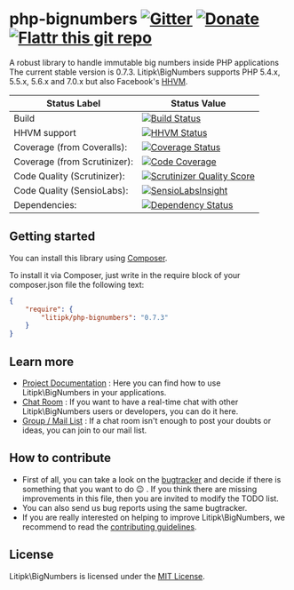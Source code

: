 php-bignumbers [![Gitter](https://badges.gitter.im/Join%20Chat.svg)](https://gitter.im/Litipk/php-bignumbers?utm_source=badge&utm_medium=badge&utm_campaign=pr-badge&utm_content=body_badge) [![Donate](https://img.shields.io/gratipay/litipk.svg "Donate")](https://gratipay.com/litipk/) [![Flattr this git repo](http://api.flattr.com/button/flattr-badge-large.png)](https://flattr.com/submit/auto?user_id=castarco&url=https://github.com/Litipk/php-bignumbers/&title=php-bignumbers&language=&tags=github&category=software) 
==============

A robust library to handle immutable big numbers inside PHP applications
The current stable version is 0.7.3. Litipk\BigNumbers supports PHP 5.4.x, 5.5.x, 5.6.x and
7.0.x but also Facebook's [HHVM](http://www.hhvm.com).


Status Label  | Status Value
--------------|-------------
Build | [![Build Status](https://api.travis-ci.org/Litipk/php-bignumbers.png?tag=0.7.0)](https://travis-ci.org/Litipk/php-bignumbers)
HHVM support | [![HHVM Status](http://hhvm.h4cc.de/badge/litipk/php-bignumbers.svg)](http://hhvm.h4cc.de/package/litipk/php-bignumbers)
Coverage (from Coveralls): | [![Coverage Status](https://coveralls.io/repos/Litipk/php-bignumbers/badge.png?tag=0.7.0)](https://coveralls.io/r/Litipk/php-bignumbers?branch=master)
Coverage (from Scrutinizer): | [![Code Coverage](https://scrutinizer-ci.com/g/Litipk/php-bignumbers/badges/coverage.png?s=58936d9334e7fc2413a43ad6cf1c7c1577f1f39c)](https://scrutinizer-ci.com/g/Litipk/php-bignumbers/)
Code Quality (Scrutinizer): | [![Scrutinizer Quality Score](https://scrutinizer-ci.com/g/Litipk/php-bignumbers/badges/quality-score.png?b=master)](https://scrutinizer-ci.com/g/Litipk/php-bignumbers/)
Code Quality (SensioLabs): | [![SensioLabsInsight](https://insight.sensiolabs.com/projects/9a279fbe-2b37-4612-abc0-027a3ad5d69c/mini.png)](https://insight.sensiolabs.com/projects/9a279fbe-2b37-4612-abc0-027a3ad5d69c)
Dependencies: | [![Dependency Status](https://www.versioneye.com/user/projects/52cc91c6ec13754970000275/badge.png)](https://www.versioneye.com/user/projects/52cc91c6ec13754970000275)

## Getting started

You can install this library using [Composer](http://getcomposer.org/).

To install it via Composer, just write in the require block of your
composer.json file the following text:

```json
{
    "require": {
        "litipk/php-bignumbers": "0.7.3"
    }
}
```

## Learn more

 * [Project Documentation](https://github.com/Litipk/php-bignumbers/wiki) : Here you can find how to use Litipk\BigNumbers in your applications.
 * [Chat Room](https://gitter.im/Litipk/php-bignumbers) : If you want to have a real-time chat with other Litipk\BigNumbers users or developers, you can do it here.
 * [Group / Mail List](https://groups.io/org/groupsio/php-bignumbers) : If a chat room isn't enough to post your doubts or ideas, you can join to our mail list.

## How to contribute

 * First of all, you can take a look on the [bugtracker](https://github.com/Litipk/php-bignumbers/issues) and decide if there is something that you want to do :wink: . If you think there are missing improvements in this file, then you are invited to modify the TODO list.
 * You can also send us bug reports using the same bugtracker.
 * If you are really interested on helping to improve Litipk\BigNumbers, we recommend to read the [contributing guidelines](https://github.com/Litipk/php-bignumbers/blob/master/CONTRIBUTING.md).

## License

Litipk\BigNumbers is licensed under the [MIT License](https://github.com/Litipk/php-bignumbers/blob/master/LICENSE).
